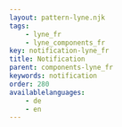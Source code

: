 ```yaml
---
layout: pattern-lyne.njk
tags: 
    - lyne_fr
    - lyne_components_fr
key: notification-lyne_fr
title: Notification
parent: components-lyne_fr
keywords: notification
order: 280
availablelanguages: 
    - de
    - en
---
```

